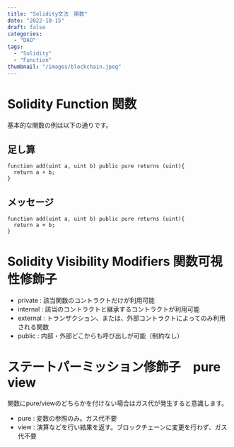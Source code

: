 ```yaml
---
title: "Solidity文法　関数"
date: "2022-10-15"
draft: false
categories:
  - "DAO"
tags:
  - "Solidity"
  - "Function"
thumbnail: "/images/blockchain.jpeg"
---
```



# Solidity Function  関数

基本的な関数の例は以下の通りです。

## 足し算
```solidity
function add(uint a, uint b) public pure returns (uint){
  return a + b;
}
```
## メッセージ
```solidity
function add(uint a, uint b) public pure returns (uint){
  return a + b;
}
```

# Solidity Visibility Modifiers 関数可視性修飾子　

- private : 該当関数のコントラクトだけが利用可能
- internal : 該当のコントラクトと継承するコントラクトが利用可能
- external : トランザクション、または、外部コントラクトによってのみ利用される関数
- public : 内部・外部どこからも呼び出しが可能（制約なし）

# ステートパーミッション修飾子　pure view

関数にpure/viewのどちらかを付けない場合はガス代が発生すると意識します。

- pure : 変数の参照のみ。ガス代不要
- view : 演算などを行い結果を返す。ブロックチェーンに変更を行わず、ガス代不要
